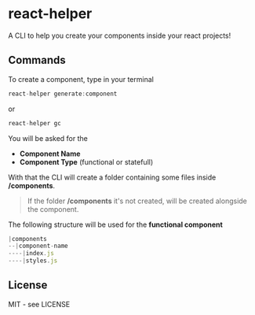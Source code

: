 # react-helper

A CLI to help you create your components inside your react projects!

## Commands

To create a component, type in your terminal

```js
react-helper generate:component
```

or

```js
react-helper gc
```

You will be asked for the

- **Component Name**
- **Component Type** (functional or statefull)

With that the CLI will create a folder containing some files inside **/components**.

> If the folder **/components** it's not created, will be created alongside the component.

The following structure will be used for the **functional component**

```js
|components
--|component-name
----|index.js
----|styles.js
```

## License

MIT - see LICENSE
